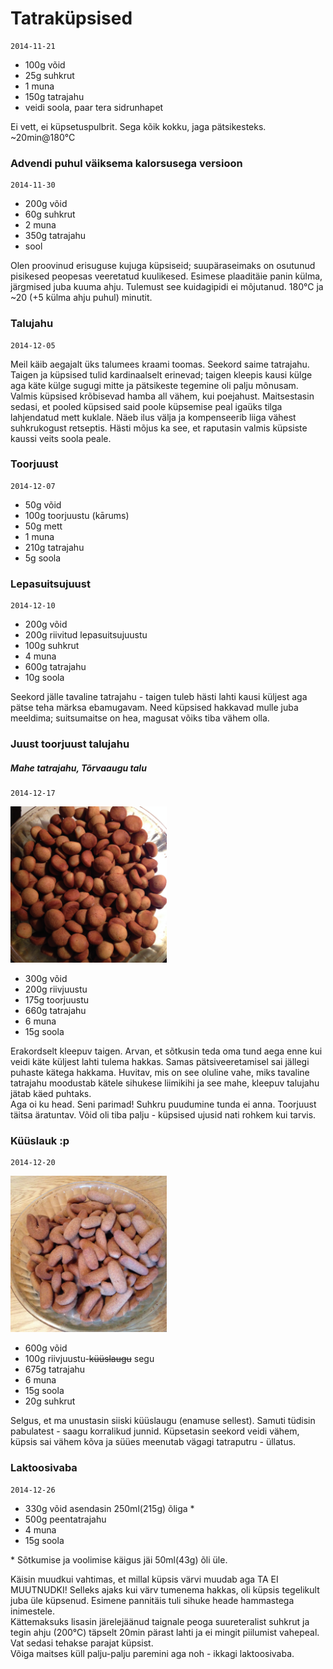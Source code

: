 Tatraküpsised
===========
    2014-11-21

- 100g võid
- 25g suhkrut
- 1 muna
- 150g tatrajahu
- veidi soola, paar tera sidrunhapet

Ei vett, ei küpsetuspulbrit. Sega kõik kokku, jaga pätsikesteks.
~20min@180°C

### Advendi puhul väiksema kalorsusega versioon
    2014-11-30

- 200g võid
- 60g suhkrut
- 2 muna
- 350g tatrajahu
- sool

Olen proovinud erisuguse kujuga küpsiseid; suupäraseimaks on osutunud pisikesed peopesas veeretatud kuulikesed.
Esimese plaaditäie panin külma, järgmised juba kuuma ahju. Tulemust see kuidagipidi ei mõjutanud.
180°C ja ~20 (+5 külma ahju puhul) minutit.

### Talujahu
    2014-12-05

Meil käib aegajalt üks talumees kraami toomas. Seekord saime tatrajahu.
Taigen ja küpsised tulid kardinaalselt erinevad; taigen kleepis kausi külge aga käte külge sugugi mitte ja pätsikeste tegemine oli palju mõnusam.
Valmis küpsised krõbisevad hamba all vähem, kui poejahust. Maitsestasin sedasi, et pooled küpsised said poole küpsemise peal igaüks tilga lahjendatud mett kuklale. Näeb ilus välja ja kompenseerib liiga vähest suhkrukogust retseptis.
Hästi mõjus ka see, et raputasin valmis küpsiste kaussi veits soola peale.

### Toorjuust
    2014-12-07

- 50g võid
- 100g toorjuustu (kārums)
- 50g mett
- 1 muna
- 210g tatrajahu
- 5g soola

### Lepasuitsujuust
    2014-12-10

- 200g võid
- 200g riivitud lepasuitsujuustu
- 100g suhkrut
- 4 muna
- 600g tatrajahu
- 10g soola

Seekord jälle tavaline tatrajahu - taigen tuleb hästi lahti kausi küljest aga pätse teha märksa ebamugavam. Need küpsised hakkavad mulle juba meeldima; suitsumaitse on hea, magusat võiks tiba vähem olla.

### Juust toorjuust talujahu
##### Mahe tatrajahu, Tõrvaaugu talu
    2014-12-17

<img src="./IMG_3284.JPG" width="250px">

- 300g võid
- 200g riivjuustu
- 175g toorjuustu
- 660g tatrajahu
- 6 muna
- 15g soola

Erakordselt kleepuv taigen. Arvan, et sõtkusin teda oma tund aega enne kui veidi käte küljest lahti tulema hakkas. Samas pätsiveeretamisel sai jällegi puhaste kätega hakkama. Huvitav, mis on see oluline vahe, miks tavaline tatrajahu moodustab kätele sihukese liimikihi ja see mahe, kleepuv talujahu jätab käed puhtaks.  
Aga oi ku head. Seni parimad! Suhkru puudumine tunda ei anna. Toorjuust täitsa äratuntav. Võid oli tiba palju - küpsised ujusid nati rohkem kui tarvis.

### Küüslauk :p
    2014-12-20

<img src="./IMG_3286.JPG" width="250px">

- 600g võid
- 100g riivjuustu-~~küüslaugu~~ segu
- 675g tatrajahu
- 6 muna
- 15g soola
- 20g suhkrut

Selgus, et ma unustasin siiski küüslaugu (enamuse sellest). Samuti tüdisin pabulatest - saagu korralikud junnid. Küpsetasin seekord veidi vähem, küpsis sai vähem kõva ja süües meenutab vägagi tatraputru - üllatus.

### Laktoosivaba
    2014-12-26

- 330g võid asendasin 250ml(215g) õliga *
- 500g peentatrajahu
- 4 muna
- 15g soola

\* Sõtkumise ja voolimise käigus jäi 50ml(43g) õli üle.

  Käisin muudkui vahtimas, et millal küpsis värvi muudab aga TA EI MUUTNUDKI! Selleks ajaks kui värv tumenema hakkas, oli küpsis tegelikult juba üle küpsenud. Esimene pannitäis tuli sihuke heade hammastega inimestele.  
  Kättemaksuks lisasin järelejäänud taignale peoga suureteralist suhkrut ja tegin ahju (200°C) täpselt 20min pärast lahti ja ei mingit piilumist vahepeal. Vat sedasi tehakse parajat küpsist.  
  Võiga maitses küll palju-palju paremini aga noh - ikkagi laktoosivaba.
